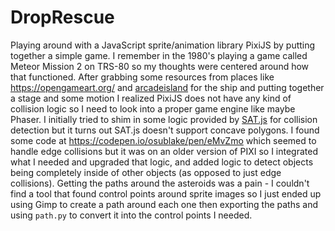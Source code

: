 # DropRescue

Playing around with a JavaScript sprite/animation library PixiJS by putting together a simple game.  I remember in the 1980's playing a game called Meteor Mission 2 on TRS-80 so my thoughts were centered around how that functioned.  After grabbing some resources from places like https://opengameart.org/ and [arcadeisland](https://arcadeisland.itch.io/space-shooter-wang-tiles) for the ship and putting together a stage and some motion I realized PixiJS does not have any kind of collision logic so I need to look into a proper game engine like maybe Phaser.  I initially tried to shim in some logic provided by [SAT.js](https://github.com/jriecken/sat-js) for collision detection but it turns out SAT.js doesn't support concave polygons.  I found some code at https://codepen.io/osublake/pen/eMvZmo which seemed to handle edge collisions but it was on an older version of PIXI so I integrated what I needed and upgraded that logic, and added logic to detect objects being completely inside of other objects (as opposed to just edge collisions).  Getting the paths around the asteroids was a pain - I couldn't find a tool that found control points around sprite images so I just ended up using Gimp to create a path around each one then exporting the paths and using `path.py` to convert it into the control points I needed.

